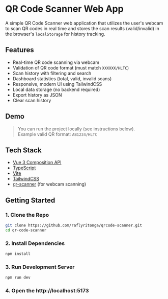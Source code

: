 # QR Code Scanner Web App

A simple QR Code Scanner web application that utilizes the user's webcam to scan QR codes in real time and stores the scan results (valid/invalid) in the browser's `localStorage` for history tracking.

## Features

- Real-time QR code scanning via webcam
- Validation of QR code format (must match `XXXXXX/HLTC`)
- Scan history with filtering and search
- Dashboard statistics (total, valid, invalid scans)
- Responsive, modern UI using TailwindCSS
- Local data storage (no backend required)
- Export history as JSON
- Clear scan history

## Demo

> You can run the project locally (see instructions below).  
> Example valid QR format: `AB1234/HLTC`

## Tech Stack

- [Vue 3 Composition API](https://vuejs.org/)
- [TypeScript](https://www.typescriptlang.org/)
- [Vite](https://vitejs.dev/)
- [TailwindCSS](https://tailwindcss.com/)
- [qr-scanner](https://github.com/nimiq/qr-scanner) (for webcam scanning)

## Getting Started

### 1. Clone the Repo

```bash
git clone https://github.com/raflyritonga/qrcode-scanner.git
cd qr-code-scanner
```

### 2. Install Dependencies

```bash
npm install
```

### 3. Run Development Server

```bash
npm run dev
```

### 4. Open the http://localhost:5173
